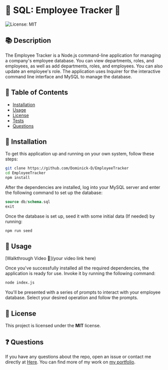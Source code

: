 # 📂 SQL: Employee Tracker 📂
![License: MIT](https://img.shields.io/badge/License-MIT-blue.svg)

## 📚 Description
The Employee Tracker is a Node.js command-line application for managing a company's employee database. You can view departments, roles, and employees, as well as add departments, roles, and employees. You can also update an employee's role. The application uses Inquirer for the interactive command line interface and MySQL to manage the database.

## 📖 Table of Contents
* [Installation](#installation)
* [Usage](#usage)
* [License](#license)
* [Tests](#tests)
* [Questions](#questions)

## 💽 Installation
To get this application up and running on your own system, follow these steps:
```bash
git clone https://github.com/Dominick-D/EmployeeTracker
cd EmployeeTracker
npm install
```
After the dependencies are installed, log into your MySQL server and enter the following command to set up the database:
```sql
source db/schema.sql
exit
```
Once the database is set up, seed it with some initial data (If needed) by running:
```bash
npm run seed
```
## 🎯 Usage
[Walkthrough Video 🎥](your video link here)

Once you've successfully installed all the required dependencies, the application is ready for use. Invoke it by running the following command:

```bash
node index.js
```
You'll be presented with a series of prompts to interact with your employee database. Select your desired operation and follow the prompts.

## 📜 License
This project is licensed under the **MIT** license.

## ❓ Questions
If you have any questions about the repo, open an issue or contact me directly at [Here](dominickdonn.me/contact). You can find more of my work on [my portfolio](domdonn.me).